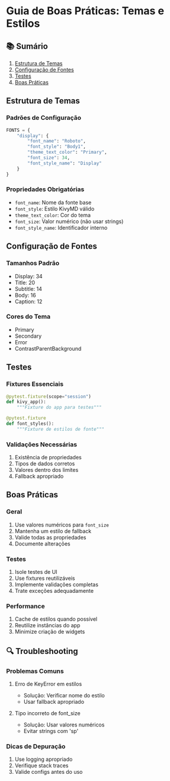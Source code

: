 # Guia de Boas Práticas: Temas e Estilos

## 📚 Sumário
1. [Estrutura de Temas](#estrutura-de-temas)
2. [Configuração de Fontes](#configuração-de-fontes)
3. [Testes](#testes)
4. [Boas Práticas](#boas-práticas)

## Estrutura de Temas

### Padrões de Configuração
```python
FONTS = {
    "display": {
        "font_name": "Roboto",
        "font_style": "Body1",
        "theme_text_color": "Primary",
        "font_size": 34,
        "font_style_name": "Display"
    }
}
```

### Propriedades Obrigatórias
- `font_name`: Nome da fonte base
- `font_style`: Estilo KivyMD válido
- `theme_text_color`: Cor do tema
- `font_size`: Valor numérico (não usar strings)
- `font_style_name`: Identificador interno

## Configuração de Fontes

### Tamanhos Padrão
- Display: 34
- Title: 20
- Subtitle: 14
- Body: 16
- Caption: 12

### Cores do Tema
- Primary
- Secondary
- Error
- ContrastParentBackground

## Testes

### Fixtures Essenciais
```python
@pytest.fixture(scope="session")
def kivy_app():
    """Fixture do app para testes"""

@pytest.fixture
def font_styles():
    """Fixture de estilos de fonte"""
```

### Validações Necessárias
1. Existência de propriedades
2. Tipos de dados corretos
3. Valores dentro dos limites
4. Fallback apropriado

## Boas Práticas

### Geral
1. Use valores numéricos para `font_size`
2. Mantenha um estilo de fallback
3. Valide todas as propriedades
4. Documente alterações

### Testes
1. Isole testes de UI
2. Use fixtures reutilizáveis
3. Implemente validações completas
4. Trate exceções adequadamente

### Performance
1. Cache de estilos quando possível
2. Reutilize instâncias do app
3. Minimize criação de widgets

## 🔍 Troubleshooting

### Problemas Comuns
1. Erro de KeyError em estilos
   - Solução: Verificar nome do estilo
   - Usar fallback apropriado

2. Tipo incorreto de font_size
   - Solução: Usar valores numéricos
   - Evitar strings com 'sp'

### Dicas de Depuração
1. Use logging apropriado
2. Verifique stack traces
3. Valide configs antes do uso